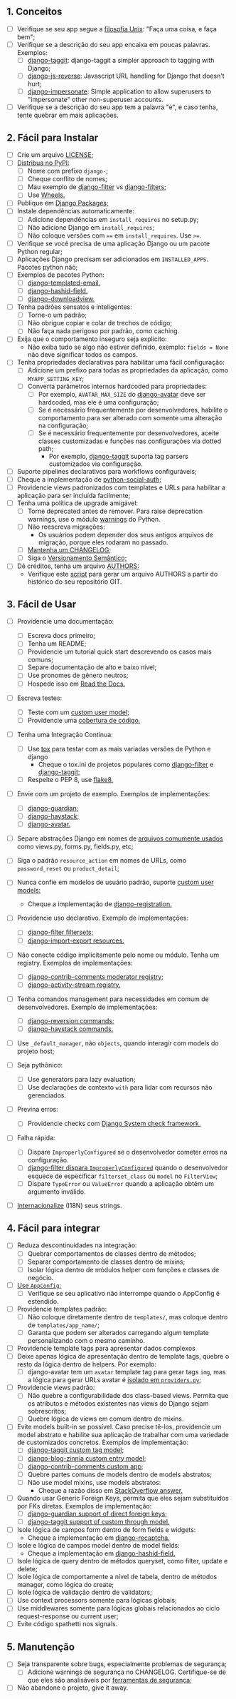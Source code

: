 ## 1. Conceitos
  * [ ] Verifique se seu app segue a [filosofia Unix](https://en.wikipedia.org/wiki/Unix_philosophy): "Faça uma coisa, e faça bem";
  * [ ] Verifique se a descrição do seu app encaixa em poucas palavras. Exemplos:
    * [ ] [django-taggit](https://github.com/alex/django-taggit): django-taggit a simpler approach to tagging with Django; 
    * [ ] [django-js-reverse](https://github.com/ierror/django-js-reverse): Javascript URL handling for Django that doesn't hurt;
    * [ ] [django-impersonate](https://bitbucket.org/petersanchez/django-impersonate): Simple application to allow superusers to "impersonate" other non-superuser accounts.
  * [ ] Verifique se a descrição do seu app tem a palavra "e", e caso tenha, tente quebrar em mais aplicações.

## 2. Fácil para Instalar
  * [ ] Crie um arquivo [LICENSE](https://choosealicense.com/);
  * [ ] [Distribua no PyPI:](https://packaging.python.org/distributing/)
    * [ ] Nome com prefixo `django-`;
    * [ ] Cheque conflito de nomes;
    * [ ] Mau exemplo de [django-filter](https://pypi.python.org/pypi/django-filter) vs [django-filters;](https://pypi.python.org/pypi/django-filters)
    * [ ] Use [Wheels.](https://packaging.python.org/distributing/#wheels)
  * [ ] Publique em [Django Packages;](https://djangopackages.org/)
  * [ ] Instale dependências automaticamente:
    * [ ] Adicione dependências em `install_requires` no setup.py;
    * [ ] Não adicione Django em `install_requires`;
    * [ ] Não coloque versões com `==` em `install_requires`. Use `>=`.
  * [ ] Verifique se você precisa de uma aplicação Django ou um pacote Python regular;
  * [ ] Aplicações Django precisam ser adicionados em `INSTALLED_APPS`. Pacotes python não;
  * [ ] Exemplos de pacotes Python:
    * [ ] [django-templated-email.](https://github.com/vintasoftware/django-templated-email)
    * [ ] [django-hashid-field.](https://github.com/nshafer/django-hashid-field)
    * [ ] [django-downloadview.](https://github.com/benoitbryon/django-downloadview)
  * [ ] Tenha padrões sensatos e inteligentes:
    * [ ] Torne-o um padrão;
    * [ ] Não obrigue copiar e colar de trechos de código;
    * [ ] Não faça nada perigoso por padrão, como caching.
  * [ ] Exija que o comportamento inseguro seja explícito:
    * Não exiba tudo se algo não estiver definido, exemplo: `fields = None` não deve significar todos os campos.
  * [ ] Tenha propriedades declarativas para habilitar uma fácil configuração:
    * [ ] Adicione um prefixo para todas as propriedades da aplicação, como `MYAPP_SETTING_KEY`;
    * [ ] Converta parâmetros internos hardcoded para propriedades:
      * [ ] Por exemplo, `AVATAR_MAX_SIZE` do [django-avatar](http://django-avatar.readthedocs.io/en/latest/#AVATAR_MAX_SIZE) deve ser hardcoded, mas ele é uma configuração;
      * [ ] Se é necessário frequentemente por desenvolvedores, habilite o comportamento para ser alterado com somente uma alteração na configuração;
      * [ ] Se é necessário frequentemente por desenvolvedores, aceite classes customizadas e funções nas configurações via dotted path;
        * Por exemplo, [django-taggit](https://django-taggit.readthedocs.io/en/latest/custom_tagging.html#using-a-custom-tag-string-parser) suporta tag parsers customizados via configuração.
  * [ ] Suporte pipelines declarativos para workflows configuráveis;
  * [ ] Cheque a implementação de [python-social-auth;](http://python-social-auth-docs.readthedocs.io/en/latest/configuration/django.html#personalized-configuration)
  * [ ] Providencie views padronizados com templates e URLs para habilitar a aplicação para ser incluída facilmente;
  * [ ] Tenha uma política de upgrade amigável:
    * [ ] Torne deprecated antes de remover. Para raise deprecation warnings, use o módulo [warnings](https://docs.python.org/3/library/warnings.html) do Python.
    * [ ] Não reescreva migrações:
      * Os usuários podem depender dos seus antigos arquivos de migração, porque eles rodaram no passado.
    * [ ] [Mantenha um CHANGELOG;](http://keepachangelog.com/)
    * [ ] Siga o [Versionamento Semântico;](http://semver.org/)
  * [ ] Dê créditos, tenha um arquivo [AUTHORS:](https://github.com/django/django/blob/master/AUTHORS)
    * Verifique este [script](https://kev.inburke.com/kevin/easy-maintenance-of-your-authors-file/) para gerar um arquivo AUTHORS a partir do histórico do seu repositório GIT.

## 3. Fácil de Usar
  * [ ] Providencie uma documentação:
    * [ ] Escreva docs primeiro;
    * [ ] Tenha um README;
    * [ ] Providencie um tutorial quick start descrevendo os casos mais comuns;
    * [ ] Separe documentação de alto e baixo nível;
    * [ ] Use pronomes de gênero neutros;
    * [ ] Hospede isso em [Read the Docs.](http://readthedocs.org/)
  * [ ] Escreva testes:
    * [ ] Teste com um [custom user model;](https://docs.djangoproject.com/en/dev/topics/auth/customizing/#specifying-a-custom-user-model)
    * [ ] Providencie uma [cobertura de código.](http://coverage.readthedocs.io/en/latest/)
  * [ ] Tenha uma Integração Contínua:
    * [ ] Use [tox](https://tox.readthedocs.io/en/latest/) para testar com as mais variadas versões de Python e django
      * Cheque o tox.ini de projetos populares como [django-filter](https://github.com/carltongibson/django-filter/blob/develop/tox.ini) e [django-taggit;](https://github.com/alex/django-taggit/blob/master/tox.ini)
    * [ ] Respeite o PEP 8, use [flake8.](https://gitlab.com/pycqa/flake8)
  * [ ] Envie com um projeto de exemplo. Exemplos de implementações:  
    * [ ] [django-guardian;](https://github.com/django-guardian/django-guardian/tree/devel/example_project)
    * [ ] [django-haystack;](https://github.com/django-haystack/django-haystack/tree/master/example_project)
    * [ ] [django-avatar.](https://github.com/grantmcconnaughey/django-avatar/tree/master/test_proj)
  * [ ] Separe abstrações Django em nomes de [arquivos comumente usados](https://gist.github.com/fjsj/65ecfec09cfd2a684d53294d01677b9b) como views.py, forms.py, fields.py, etc;
  * [ ] Siga o padrão `resource_action` em nomes de URLs, como `password_reset` ou `product_detail`;
  * [ ] Nunca confie em modelos de usuário padrão, suporte [custom user models:](https://docs.djangoproject.com/en/dev/topics/auth/customizing/#specifying-a-custom-user-model)
    * Cheque a implementação de [django-registration.](http://django-registration.readthedocs.io/en/latest/custom-user.html)

  * [ ] Providencie uso declarativo. Exemplo de implementações:
    * [ ] [django-filter filtersets;](https://django-filter.readthedocs.io/en/develop/guide/usage.html#generating-filters-with-meta-fields)
    * [ ] [django-import-export resources.](http://django-import-export.readthedocs.io/en/latest/getting_started.html#advanced-data-manipulation)

  * [ ] Não conecte código implicitamente pelo nome ou módulo. Tenha um registry. Exemplos de implementações:
    * [ ] [django-contrib-comments moderator registry;](http://django-contrib-comments.readthedocs.io/en/latest/moderation.html#module-django_comments.moderation)
    * [ ] [django-activity-stream registry.](http://django-activity-stream.readthedocs.io/en/latest/configuration.html)

  * [ ] Tenha comandos management para necessidades em comum de desenvolvedores. Exemplo de implementações:
    * [ ] [django-reversion commands;](http://django-reversion.readthedocs.io/en/latest/commands.html)
    * [ ] [django-haystack commands.](http://django-haystack.readthedocs.io/en/latest/tutorial.html)
  * [ ] Use `_default_manager`, não `objects`, quando interagir com models do projeto host;
  * [ ] Seja pythônico:
    * [ ] Use generators para lazy evaluation;
    * [ ] Use declarações de contexto `with` para lidar com recursos não gerenciados.

  * [ ] Previna erros:
    * [ ] Providencie checks com [Django System check framework.](https://docs.djangoproject.com/en/dev/topics/checks/)

  * [ ] Falha rápida:
    * [ ] Dispare `ImproperlyConfigured` se o desenvolvedor cometer erros na configuração.
    * [ ] [django-filter dispara `ImproperlyConfigured`](https://github.com/carltongibson/django-filter/blob/0883cb6b25cd3bb2fa337fb9c54f0a3d2159f676/django_filters/views.py#L18-L28) quando o desenvolvedor esquece de especificar `filterset_class` ou `model` no `FilterView`;
    * [ ] Dispare `TypeError` ou `ValueError` quando a aplicação obtém um argumento inválido.
  * [ ] [Internacionalize](https://docs.djangoproject.com/en/dev/topics/i18n/translation/) (I18N) seus strings.

## 4. Fácil para integrar
  * [ ] Reduza descontinuidades na integração:
    * [ ] Quebrar comportamentos de classes dentro de métodos;
    * [ ] Separar comportamento de classes dentro de mixins;
    * [ ] Isolar lógica dentro de módulos helper com funções e classes de negócio.
  * [ ] [Use `AppConfig`:](https://docs.djangoproject.com/en/dev/ref/applications/)
    * [ ] Verifique se seu aplicativo não interrompe quando o AppConfig é estendido.
  * [ ] Providencie templates padrão:
    * [ ] Não coloque diretamente dentro de `templates/`, mas coloque dentro de `templates/app_name/`;
    * [ ] Garanta que podem ser alterados carregando algum template personalizando com o mesmo caminho.
  * [ ] Providencie template tags para apresentar dados complexos
  * [ ] Deixe apenas lógica de apresentação dentro de template tags, quebre o resto da lógica dentro de helpers. Por exemplo:
    * [ ] django-avatar tem um `avatar` template tag para gerar tags `img`, mas a lógica para gerar URLs avatar é [isolado em `providers.py`;](https://github.com/grantmcconnaughey/django-avatar/blob/master/avatar/providers.py)
  * [ ] Providencie views padrão:
    * [ ] Não quebre a configurabilidade dos class-based views. Permita que os atributos e métodos existentes nas views do Django sejam sobrescritos;
    * [ ] Quebre lógica de views em comum dentro de mixins.
  * [ ] Evite models built-in se possível. Caso precise tê-los, providencie um model abstrato e habilite sua aplicação de trabalhar com uma variedade de customizados concretos. Exemplos de implementação:
      * [ ] [django-taggit custom tag model;](https://django-taggit.readthedocs.io/en/latest/custom_tagging.html#custom-tag)
      * [ ] [django-blog-zinnia custom entry model;](http://docs.django-blog-zinnia.com/en/develop/how-to/extending_entry_model.html)
      * [ ] [django-contrib-comments custom app;](https://django-contrib-comments.readthedocs.io/en/latest/custom.html)
      * [ ] Quebre partes comuns de models dentro de models abstratos;
      * [ ] Não use model mixins, use models abstratos:
        * Cheque a razão disso em [StackOverflow answer.](http://stackoverflow.com/a/25817237/145349)
  * [ ] Quando usar Generic Foreign Keys, permita que eles sejam substituídos por FKs diretas. Exemplos de implementação:
    * [ ] [django-guardian support of direct foreign keys;](http://django-guardian.readthedocs.io/en/latest/userguide/performance.html#direct-foreign-keys)
    * [ ] [django-taggit support of custom through model.](https://django-taggit.readthedocs.io/en/latest/custom_tagging.html#custom-foreignkeys)
  * [ ] Isole lógica de campos form dentro de form fields e widgets:
    * Cheque a implementação em [django-recaptcha.](https://github.com/praekelt/django-recaptcha)
  * [ ] Isole e lógica de campos model dentro de model fields:
    * Cheque a implementação em [django-hashid-field.](https://github.com/nshafer/django-hashid-field)
  * [ ] Isole lógica de query dentro de métodos queryset, como filter, update e delete;
  * [ ] Isole lógica de comportamente a nível de tabela, dentro de métodos manager, como lógica do create;
  * [ ] Isole lógica de validação dentro de validators;
  * [ ] Use context processors somente para lógicas globais;
  * [ ] Use middlewares somente para lógicas globais relacionados ao ciclo request-response ou current user;
  * [ ] Evite código spathetti nos signals.

## 5. Manutenção
  * [ ] Seja transparente sobre bugs, especialmente problemas de segurança;
    * [ ] Adicione warnings de segurança no CHANGELOG. Certifique-se de que eles são analisáveis por [ferramentas de segurança;](https://github.com/pyupio/safety)
  * [ ] Não abandone o projeto, give it away.
